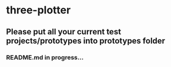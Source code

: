 # three-plotter
## Please put all your current test projects/prototypes into prototypes folder

### README.md in progress...
